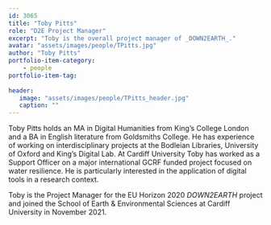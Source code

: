 ```yaml
---
id: 3065
title: "Toby Pitts"
role: "D2E Project Manager"
excerpt: "Toby is the overall project manager of _DOWN2EARTH_."
avatar: "assets/images/people/TPitts.jpg"
author: "Toby Pitts"
portfolio-item-category:
    - people
portfolio-item-tag:
    
header:
   image: "assets/images/people/TPitts_header.jpg"
   caption: ""
---
```


Toby Pitts holds an MA in Digital Humanities from King’s College London and a BA in English literature from Goldsmiths College. He has experience of working on interdisciplinary projects at the Bodleian Libraries, University of Oxford and King’s Digital Lab. At Cardiff University Toby has worked as a Support Officer on a major international GCRF funded project focused on water resilience. He is particularly interested in the application of digital tools in a research context. 

Toby is the Project Manager for the EU Horizon 2020 _DOWN2EARTH_ project and joined the School of Earth & Environmental Sciences at Cardiff University in November 2021. 